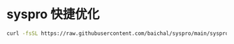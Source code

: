 # syspro 快捷优化

```bash
curl -fsSL https://raw.githubusercontent.com/baichal/syspro/main/syspro.sh && sudo ./nftx.sh
```
